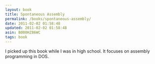 ```yaml
---
layout: book
title: Spontaneous Assembly
permalink: /books/spontaneous-assembly/
date: 2011-02-02 01:58:48
updated: 2011-02-02 01:58:48
asin: B000HZ86WC
tags: book
---
```

I picked up this book while I was in high school. It focuses on assembly
programming in DOS.
